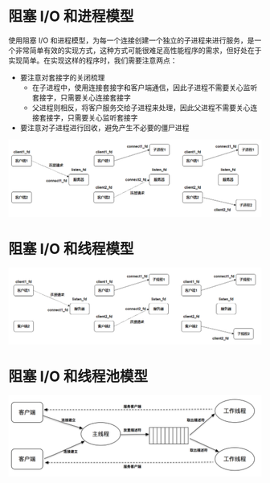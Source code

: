 # 阻塞 I/O 和进程模型

使用阻塞 I/O 和进程模型，为每一个连接创建一个独立的子进程来进行服务，是一个非常简单有效的实现方式，这种方式可能很难足高性能程序的需求，但好处在于实现简单。在实现这样的程序时，我们需要注意两点：

- 要注意对套接字的关闭梳理
  - 在子进程中，使用连接套接字和客户端通信，因此子进程不需要关心监听套接字，只需要关心连接套接字
  - 父进程则相反，将客户服务交给子进程来处理，因此父进程不需要关心连接套接字，只需要关心监听套接字
- 要注意对子进程进行回收，避免产生不必要的僵尸进程

![](./img/multi_process.png)

# 阻塞 I/O 和线程模型

![](./img/multi_thread.png)

# 阻塞 I/O 和线程池模型

![](./img/thread_pool.png)























